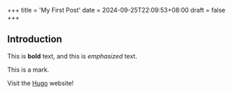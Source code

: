 +++
title = 'My First Post'
date = 2024-09-25T22:09:53+08:00
draft = false
+++

## Introduction

This is **bold** text, and this is *emphasized* text.

This is a mark.

Visit the [Hugo](https://gohugo.io) website!
